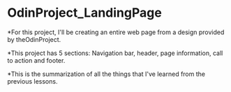 # OdinProject_LandingPage

\*For this project, I'll be creating an entire web page from a design provided by theOdinProject.

\*This project has 5 sections: Navigation bar, header, page information, call to action and footer.

\*This is the summarization of all the things that I've learned from the previous lessons.
